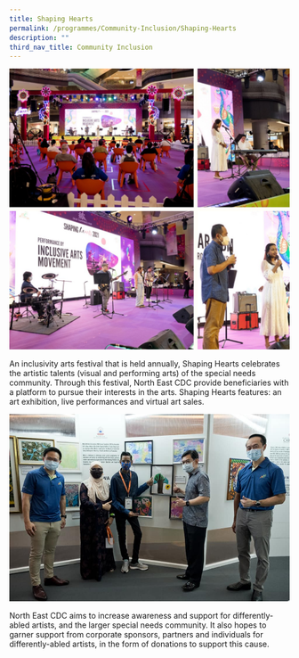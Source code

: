 ```yaml
---
title: Shaping Hearts
permalink: /programmes/Community-Inclusion/Shaping-Hearts
description: ""
third_nav_title: Community Inclusion
---
```

![](/images/Media%20Files%20for%20Shaping%20Hearts/Shaping%20Hearts%20Photo%201%20.jpg)

An inclusivity arts festival that is held annually, Shaping Hearts celebrates the artistic talents (visual and performing arts) of the special needs community. Through this festival, North East CDC provide beneficiaries with a platform to pursue their interests in the arts. Shaping Hearts features: an art exhibition, live performances and virtual art sales.

![](/images/Media%20Files%20for%20Shaping%20Hearts/Shaping%20Hearts%20Photo%202.jpg)

North East CDC aims to increase awareness and support for differently-abled artists, and the larger special needs community. It also hopes to garner support from corporate sponsors, partners and individuals for differently-abled artists, in the form of donations to support this cause.
